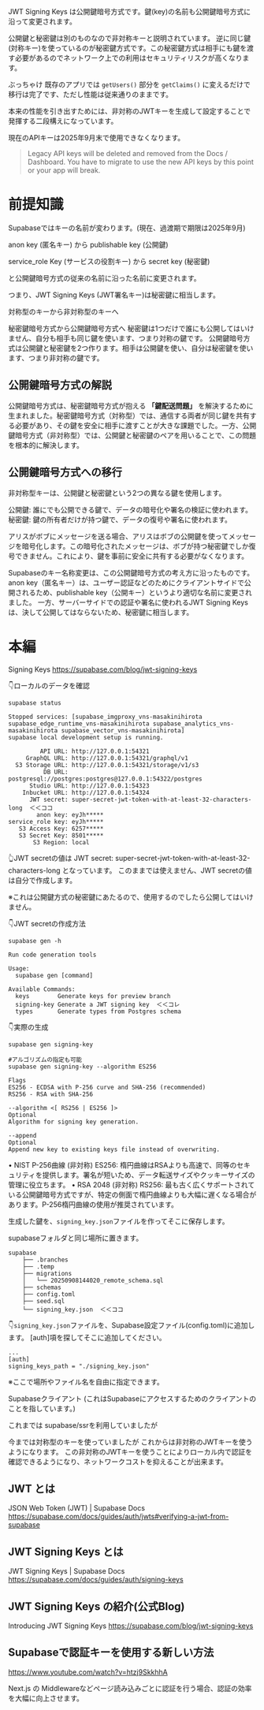 <!--
title:   ９月までに Supabase 非同期型認証 Signing Keys (getUsersからgetClaimsに)
tags:    Supabase
id:      7d4f5d77b7aad60b7122
private: true
-->
JWT Signing Keys は公開鍵暗号方式です。鍵(key)の名前も公開鍵暗号方式に沿って変更されます。

公開鍵と秘密鍵は別のものなので非対称キーと説明されています。
逆に同じ鍵(対称キー)を使っているのが秘密鍵方式です。この秘密鍵方式は相手にも鍵を渡す必要があるのでネットワーク上での利用はセキュリティリスクが高くなります。

ぶっちゃけ
既存のアプリでは
`getUsers()` 部分を `getClaims()` に変えるだけで移行は完了です、ただし性能は従来通りのままです。

本来の性能を引き出すためには、非対称のJWTキーを生成して設定することで発揮する二段構えになっています。

現在のAPIキーは2025年9月末で使用できなくなります。

>Legacy API keys will be deleted and removed from the Docs / Dashboard.
You have to migrate to use the new API keys by this point or your app will break.



# 前提知識

Supabaseではキーの名前が変わります。(現在、過渡期で期限は2025年9月)

anon key (匿名キー)
から
publishable key (公開鍵)

service_role Key (サービスの役割キー)
から
secret key (秘密鍵)



と公開鍵暗号方式の従来の名前に沿った名前に変更されます。

つまり、JWT Signing Keys (JWT署名キー)は秘密鍵に相当します。

対称型のキーから非対称型のキーへ

秘密鍵暗号方式から公開鍵暗号方式へ
秘密鍵は1つだけで誰にも公開してはいけません、自分も相手も同じ鍵を使います、つまり対称の鍵です。
公開鍵暗号方式は公開鍵と秘密鍵を2つ作ります。相手は公開鍵を使い、自分は秘密鍵を使います、つまり非対称の鍵です。

## 公開鍵暗号方式の解説
公開鍵暗号方式は、秘密鍵暗号方式が抱える **「鍵配送問題」** を解決するために生まれました。秘密鍵暗号方式（対称型）では、通信する両者が同じ鍵を共有する必要があり、その鍵を安全に相手に渡すことが大きな課題でした。一方、公開鍵暗号方式（非対称型）では、公開鍵と秘密鍵のペアを用いることで、この問題を根本的に解決します。

## 公開鍵暗号方式への移行

非対称型キーは、公開鍵と秘密鍵という2つの異なる鍵を使用します。

公開鍵: 誰にでも公開できる鍵で、データの暗号化や署名の検証に使われます。
秘密鍵: 鍵の所有者だけが持つ鍵で、データの復号や署名に使われます。

アリスがボブにメッセージを送る場合、アリスはボブの公開鍵を使ってメッセージを暗号化します。この暗号化されたメッセージは、ボブが持つ秘密鍵でしか復号できません。これにより、鍵を事前に安全に共有する必要がなくなります。

Supabaseのキー名称変更は、この公開鍵暗号方式の考え方に沿ったものです。
anon key（匿名キー）は、ユーザー認証などのためにクライアントサイドで公開されるため、publishable key（公開キー）というより適切な名前に変更されました。
一方、サーバーサイドでの認証や署名に使われるJWT Signing Keysは、決して公開してはならないため、秘密鍵に相当します。









# 本編

Signing Keys
https://supabase.com/blog/jwt-signing-keys

👇️ローカルのデータを確認

```terminal
supabase status

Stopped services: [supabase_imgproxy_vns-masakinihirota supabase_edge_runtime_vns-masakinihirota supabase_analytics_vns-masakinihirota supabase_vector_vns-masakinihirota]
supabase local development setup is running.

         API URL: http://127.0.0.1:54321
     GraphQL URL: http://127.0.0.1:54321/graphql/v1
  S3 Storage URL: http://127.0.0.1:54321/storage/v1/s3
          DB URL: postgresql://postgres:postgres@127.0.0.1:54322/postgres
      Studio URL: http://127.0.0.1:54323
    Inbucket URL: http://127.0.0.1:54324
      JWT secret: super-secret-jwt-token-with-at-least-32-characters-long  ＜＜ココ
        anon key: eyJh*****
service_role key: eyJh*****
   S3 Access Key: 6257*****
   S3 Secret Key: 8501*****
       S3 Region: local

```

👆️JWT secretの値は
JWT secret: super-secret-jwt-token-with-at-least-32-characters-long
となっています。
このままでは使えません、JWT secretの値は自分で作成します。

※これは公開鍵方式の秘密鍵にあたるので、使用するのでしたら公開してはいけません。

👇️JWT secretの作成方法

```terminal
supabase gen -h

Run code generation tools

Usage:
  supabase gen [command]

Available Commands:
  keys        Generate keys for preview branch
  signing-key Generate a JWT signing key  ＜＜コレ
  types       Generate types from Postgres schema

```

👇️実際の生成

```terminal
supabase gen signing-key

#アルゴリズムの指定も可能
supabase gen signing-key --algorithm ES256

```



```
Flags
ES256 - ECDSA with P-256 curve and SHA-256 (recommended)
RS256 - RSA with SHA-256

--algorithm <[ RS256 | ES256 ]>
Optional
Algorithm for signing key generation.

--append
Optional
Append new key to existing keys file instead of overwriting.

```

• NIST P-256曲線 (非対称) ES256: 楕円曲線はRSAよりも高速で、同等のセキュリティを提供します。署名が短いため、データ転送サイズやクッキーサイズの管理に役立ちます。
• RSA 2048 (非対称) RS256: 最も古く広くサポートされている公開鍵暗号方式ですが、特定の側面で楕円曲線よりも大幅に遅くなる場合があります。P-256楕円曲線の使用が推奨されています。

生成した鍵を、`signing_key.json`ファイルを作ってそこに保存します。

supabaseフォルダと同じ場所に置きます。

```
supabase
    ├── .branches
    ├── .temp
    ├── migrations
    │   └── 20250908144020_remote_schema.sql
    ├── schemas
    ├── config.toml
    ├── seed.sql
    └── signing_key.json  ＜＜ココ

```


👇️`signing_key.json`ファイルを、Supabase設定ファイル(config.toml)に追加します。
[auth]項を探してそこに追加してください。

```config.tom
...
[auth]
signing_keys_path = "./signing_key.json"

```

※ここで場所やファイル名を自由に指定できます。

Supabaseクライアント (これはSupabaseにアクセスするためのクライアントのことを指しています。)

これまでは supabase/ssrを利用していましたが

今までは対称型のキーを使っていましたが
これからは非対称のJWTキーを使うようになります。
この非対称のJWTキーを使うことによりローカル内で認証を確認できるようになり、ネットワークコストを抑えることが出来ます。



## JWT とは

JSON Web Token (JWT) | Supabase Docs
https://supabase.com/docs/guides/auth/jwts#verifying-a-jwt-from-supabase

## JWT Signing Keys とは

JWT Signing Keys | Supabase Docs
https://supabase.com/docs/guides/auth/signing-keys

## JWT Signing Keys の紹介(公式Blog)

Introducing JWT Signing Keys
https://supabase.com/blog/jwt-signing-keys


## Supabaseで認証キーを使用する新しい方法

https://www.youtube.com/watch?v=htzj9SkkhhA

Next.js の Middlewareなどページ読み込みごとに認証を行う場合、認証の効率を大幅に向上させます。